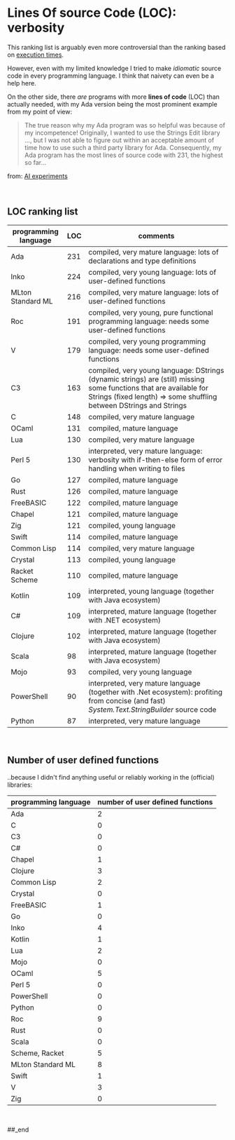 # Lines Of source Code (LOC): verbosity

This ranking list is arguably even more controversial than the ranking based on [execution times](https://github.com/practicalcomputerscience/MicrobenchmarkGPHLlanguages?tab=readme-ov-file#the-1-second-execution-time-limit).

However, even with my limited knowledge I tried to make _idiomatic_ source code in every programming language. I think that naivety can even be a help here.

On the other side, there _are_ programs with more **lines of code** (LOC) than actually needed, with my Ada version being the most prominent example from my point of view:

> The true reason why my Ada program was so helpful was because of my incompetence! Originally, I wanted to use the Strings Edit library ..., but I was not able to figure out within an acceptable amount of time how to use such a third party library for Ada. Consequently, my Ada program has the most lines of source code with 231, the highest so far...

from: [AI experiments](https://github.com/practicalcomputerscience/MicrobenchmarkGPHLlanguages/blob/main/README.md#ai-experiments)

<br/>

## LOC ranking list

programming language | LOC | comments
--- | --- | ---
Ada               | 231 | compiled, very mature language: lots of declarations and type definitions
Inko              | 224 | compiled, very young language: lots of user-defined functions
MLton Standard ML | 216 | compiled, very mature language: lots of user-defined functions
Roc               | 191 | compiled, very young, pure functional programming language: needs some user-defined functions
V                 | 179 | compiled, very young programming language: needs some user-defined functions
C3                | 163 | compiled, very young language: DStrings (dynamic strings) are (still) missing some functions that are available for Strings (fixed length) => some shuffling between DStrings and Strings
C                 | 148 | compiled, very mature language
OCaml             | 131 | compiled, mature language
Lua               | 130 | compiled, very mature language
Perl 5            | 130 | interpreted, very mature language: verbosity with if-then-else form of error handling when writing to files
Go                | 127 | compiled, mature language
Rust              | 126 | compiled, mature language
FreeBASIC         | 122 | compiled, mature language
Chapel            | 121 | compiled, mature language
Zig               | 121 | compiled, young language
Swift             | 114 | compiled, mature language
Common Lisp       | 114 | compiled, very mature language
Crystal           | 113 | compiled, young language
Racket Scheme     | 110 | compiled, mature language
Kotlin            | 109 | interpreted, young language (together with Java ecosystem)
C#                | 109 | interpreted, mature language (together with .NET ecosystem)
Clojure           | 102 | interpreted, mature language (together with Java ecosystem)
Scala             |  98 | interpreted, mature language (together with Java ecosystem)
Mojo              |  93 | compiled, very young language
PowerShell        |  90 | interpreted, very mature language (together with .Net ecosystem): profiting from concise (and fast) _System.Text.StringBuilder_ source code
Python            |  87 | interpreted, very mature language

<br/>

## Number of user defined functions

..because I didn't find anything useful or reliably working in the (official) libraries:

programming language | number of user defined functions
--- | ---
Ada                | 2
C                  | 0
C3                 | 0
C#                 | 0
Chapel             | 1
Clojure            | 3
Common Lisp        | 2
Crystal            | 0
FreeBASIC          | 1
Go                 | 0
Inko               | 4
Kotlin             | 1
Lua                | 2
Mojo               | 0
OCaml              | 5
Perl 5             | 0
PowerShell         | 0
Python             | 0
Roc                | 9
Rust               | 0
Scala              | 0
Scheme, Racket     | 5
MLton Standard ML  | 8
Swift              | 1
V                  | 3
Zig                | 0

<br/>

##_end

